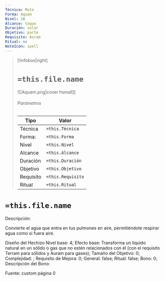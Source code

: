 ```yaml
---
Técnica: Muto
Forma: Aquam
Nivel: 20
Alcance: toque 
Duración: solar  
Objetivo: parte
Requisito: Auram
Ritual: no
NoteIcon: spell
---
```


> [!infobox|right]
> # `=this.file.name`
> ![[Aquam.png|cover hsmall]]
> ###### Parámetros
> Tipo |  Valor |
> ---|---|
> Técnica  | `=this.Técnica`  |
> Forma: | `=this.Forma`  |
> Nivel | `=this.Nivel`  |
> Alcance | `=this.Alcance` |
> Duración | `=this.Duración` |
> Objetivo | `=this.Objetivo` |
> Requisito | `=this.Requisito` |
> Ritual | `=this.Ritual` |

# `=this.file.name`
Descripción: <p>Convierte el agua que entra en tus pulmones en aire, permitiéndote respirar agua como si fuera aire.</p>

Diseño del Hechizo
Nivel base: 4; Efecto base: Transforma un líquido natural en un sólido o gas que no estén relacionados con él (con el requisito Terram para sólidos y Auram para gases);  Tamaño del Objetivo: 0; Complejidad: ; Requisito de Mejora: 0; General: false; Ritual: false; Bono: 0; Descripción del Bono: 

Fuente: custom página 0